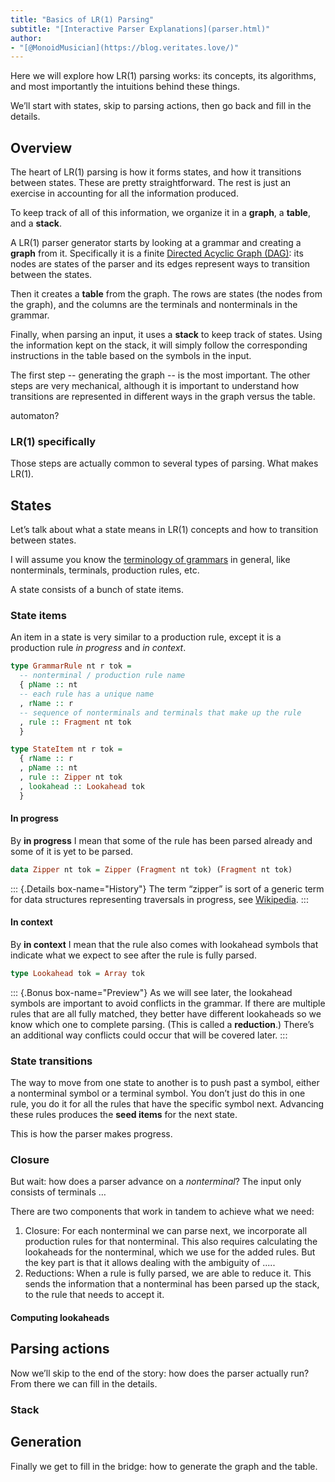 ```yaml
---
title: "Basics of LR(1) Parsing"
subtitle: "[Interactive Parser Explanations](parser.html)"
author:
- "[@MonoidMusician](https://blog.veritates.love/)"
---
```


Here we will explore how LR(1) parsing works: its concepts, its algorithms, and most importantly the intuitions behind these things.

Weʼll start with states, skip to parsing actions, then go back and fill in the details.

## Overview

The heart of LR(1) parsing is how it forms states, and how it transitions between states.
These are pretty straightforward.
The rest is just an exercise in accounting for all the information produced.

To keep track of all of this information, we organize it in a **graph**, a **table**, and a **stack**.

A LR(1) parser generator starts by looking at a grammar and creating a **graph** from it.
Specifically it is a finite [Directed Acyclic Graph (DAG)](https://en.wikipedia.org/wiki/Directed_acyclic_graph):
its nodes are states of the parser and its edges represent ways to transition between the states.

Then it creates a **table** from the graph.
The rows are states (the nodes from the graph), and the columns are the terminals and nonterminals in the grammar.

Finally, when parsing an input, it uses a **stack** to keep track of states.
Using the information kept on the stack, it will simply follow the corresponding instructions in the table based on the symbols in the input.

The first step -- generating the graph -- is the most important.
The other steps are very mechanical, although it is important to understand how transitions are represented in different ways in the graph versus the table.


automaton?


### LR(1) specifically

Those steps are actually common to several types of parsing.
What makes LR(1).

## States

Letʼs talk about what a state means in LR(1) concepts and how to transition between states.

I will assume you know the [terminology of grammars](parser_terminology.html) in general, like nonterminals, terminals, production rules, etc.

A state consists of a bunch of state items.


### State items

An item in a state is very similar to a production rule, except it is a production rule _in progress_ and _in context_.

```haskell
type GrammarRule nt r tok =
  -- nonterminal / production rule name
  { pName :: nt
  -- each rule has a unique name
  , rName :: r
  -- sequence of nonterminals and terminals that make up the rule
  , rule :: Fragment nt tok
  }

type StateItem nt r tok =
  { rName :: r
  , pName :: nt
  , rule :: Zipper nt tok
  , lookahead :: Lookahead tok
  }
```

#### In progress

By **in progress** I mean that some of the rule has been parsed already and some of it is yet to be parsed.

```haskell
data Zipper nt tok = Zipper (Fragment nt tok) (Fragment nt tok)
```

::: {.Details box-name="History"}
The term “zipper” is sort of a generic term for data structures representing traversals in progress, see [Wikipedia](https://en.wikipedia.org/wiki/Zipper_(data_structure)).
:::

#### In context

By **in context** I mean that the rule also comes with lookahead symbols that indicate what we expect to see after the rule is fully parsed.

```haskell
type Lookahead tok = Array tok
```

::: {.Bonus box-name="Preview"}
As we will see later, the lookahead symbols are important to avoid conflicts in the grammar.
If there are multiple rules that are all fully matched, they better have different lookaheads so we know which one to complete parsing.
(This is called a **reduction**.)
Thereʼs an additional way conflicts could occur that will be covered later.
:::

### State transitions

The way to move from one state to another is to push past a symbol, either a nonterminal symbol or a terminal symbol.
You donʼt just do this in one rule, you do it for all the rules that have the specific symbol next.
Advancing these rules produces the **seed items** for the next state.

This is how the parser makes progress.

### Closure

But wait: how does a parser advance on a _nonterminal_?
The input only consists of terminals&nbsp;…

There are two components that work in tandem to achieve what we need:

1. Closure: For each nonterminal we can parse next, we incorporate all production rules for that nonterminal.
  This also requires calculating the lookaheads for the nonterminal, which we use for the added rules.
  But the key part is that it allows dealing with the ambiguity of .....
2. Reductions: When a rule is fully parsed, we are able to reduce it.
  This sends the information that a nonterminal has been parsed up the stack, to the rule that needs to accept it.

#### Computing lookaheads

## Parsing actions

Now weʼll skip to the end of the story: how does the parser actually run?
From there we can fill in the details.

### Stack

## Generation

Finally we get to fill in the bridge: how to generate the graph and the table.
